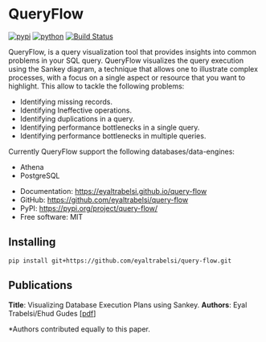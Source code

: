 # QueryFlow


[![pypi](https://img.shields.io/pypi/v/query-flow.svg)](https://pypi.org/project/query-flow/)
[![python](https://img.shields.io/pypi/pyversions/query-flow.svg)](https://pypi.org/project/query-flow/)
[![Build Status](https://github.com/eyaltrabelsi/query-flow/actions/workflows/dev.yml/badge.svg)](https://github.com/eyaltrabelsi/query-flow/actions/workflows/dev.yml)

QueryFlow, is a query visualization tool that provides insights into common problems in your SQL query.
QueryFlow visualizes the query execution using the Sankey diagram, a technique that allows one to illustrate complex processes, with a focus on a single aspect or resource that you want to highlight.
This allow to tackle the following problems:
-	Identifying missing records.
-	Identifying Ineffective operations.
-	Identifying duplications in a query.
-	Identifying performance bottlenecks in a single query.
-	Identifying performance bottlenecks in multiple queries.

Currently QueryFlow support the following databases/data-engines:
- Athena
- PostgreSQL

* Documentation: <https://eyaltrabelsi.github.io/query-flow>
* GitHub: <https://github.com/eyaltrabelsi/query-flow>
* PyPI: <https://pypi.org/project/query-flow/>
* Free software: MIT


## Installing #
``` shell
pip install git+https://github.com/eyaltrabelsi/query-flow.git
```


## Publications #

**Title**: Visualizing Database Execution Plans using
Sankey. **Authors**: Eyal Trabelsi/Ehud Gudes [<a href="link">pdf</a>]

*Authors contributed equally to this paper.
